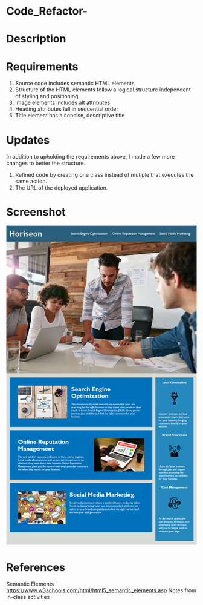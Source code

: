 # Code_Refactor-
# Description 

# Requirements 
1. Source code includes semantic HTML elements  
2. Structure of the HTML elements follow a logical structure independent of styling and positioning 
3. Image elements includes alt attributes
4. Heading attributes fall in sequential order
5. Title element has a concise, descriptive title 
# Updates 
In addition to upholding the requirements above, I made a few more changes to better the structure. 
1. Refined code by creating one class instead of mutiple that executes the same action. 
2. The URL of the deployed application.

# Screenshot 
![Screenshot](images/Sreenshot.png)
# References 
Semantic Elements 
https://www.w3schools.com/html/html5_semantic_elements.asp 
Notes from in-class activities 
